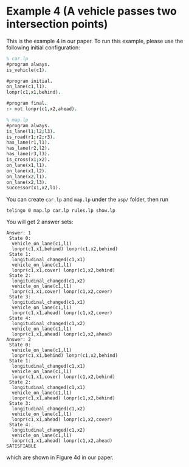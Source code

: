 # Example 4 (A vehicle passes two intersection points)

This is the example 4 in our paper. To run this example, please use the following initial configuration:

```prolog
% car.lp
#program always.
is_vehicle(c1).

#program initial.
on_lane(c1,l1).
lonpr(c1,x1,behind).

#program final.
:- not lonpr(c1,x2,ahead).
```

```prolog
% map.lp
#program always.
is_lane(l1;l2;l3).
is_road(r1;r2;r3).
has_lane(r1,l1).
has_lane(r2,l2).
has_lane(r3,l3).
is_cross(x1;x2).
on_lane(x1,l1).
on_lane(x1,l2).
on_lane(x2,l1).
on_lane(x2,l3).
successor(x1,x2,l1).
```

You can create `car.lp` and `map.lp` under the `asp/` folder, then run
```shell
telingo 0 map.lp car.lp rules.lp show.lp
```
You will get 2 answer sets:
```
Answer: 1
 State 0:
  vehicle_on_lane(c1,l1)
  lonpr(c1,x1,behind) lonpr(c1,x2,behind)
 State 1:
  longitudinal_changed(c1,x1)
  vehicle_on_lane(c1,l1)
  lonpr(c1,x1,cover) lonpr(c1,x2,behind)
 State 2:
  longitudinal_changed(c1,x2)
  vehicle_on_lane(c1,l1)
  lonpr(c1,x1,cover) lonpr(c1,x2,cover)
 State 3:
  longitudinal_changed(c1,x1)
  vehicle_on_lane(c1,l1)
  lonpr(c1,x1,ahead) lonpr(c1,x2,cover)
 State 4:
  longitudinal_changed(c1,x2)
  vehicle_on_lane(c1,l1)
  lonpr(c1,x1,ahead) lonpr(c1,x2,ahead)
Answer: 2
 State 0:
  vehicle_on_lane(c1,l1)
  lonpr(c1,x1,behind) lonpr(c1,x2,behind)
 State 1:
  longitudinal_changed(c1,x1)
  vehicle_on_lane(c1,l1)
  lonpr(c1,x1,cover) lonpr(c1,x2,behind)
 State 2:
  longitudinal_changed(c1,x1)
  vehicle_on_lane(c1,l1)
  lonpr(c1,x1,ahead) lonpr(c1,x2,behind)
 State 3:
  longitudinal_changed(c1,x2)
  vehicle_on_lane(c1,l1)
  lonpr(c1,x1,ahead) lonpr(c1,x2,cover)
 State 4:
  longitudinal_changed(c1,x2)
  vehicle_on_lane(c1,l1)
  lonpr(c1,x1,ahead) lonpr(c1,x2,ahead)
SATISFIABLE
```
which are shown in Figure 4d in our paper.